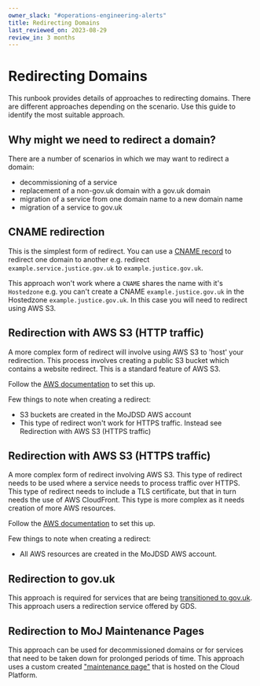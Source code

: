 ```yaml
---
owner_slack: "#operations-engineering-alerts"
title: Redirecting Domains
last_reviewed_on: 2023-08-29
review_in: 3 months
---
```


# Redirecting Domains

This runbook provides details of approaches to redirecting domains. There are different approaches depending on the scenario. Use this guide to identify the most suitable approach.

## Why might we need to redirect a domain?

There are a number of scenarios in which we may want to redirect a domain:

* decommissioning of a service
* replacement of a non-gov.uk domain with a gov.uk domain
* migration of a service from one domain name to a new domain name
* migration of a service to gov.uk

## CNAME redirection

This is the simplest form of redirect. You can use a [CNAME record](https://docs.aws.amazon.com/Route53/latest/DeveloperGuide/ResourceRecordTypes.html#CNAMEFormat) to redirect one domain to another e.g. redirect `example.service.justice.gov.uk` to `example.justice.gov.uk`.

This approach won't work where a `CNAME` shares the name with it's `Hostedzone` e.g. you can't create a CNAME `example.justice.gov.uk` in the Hostedzone `example.justice.gov.uk`. In this case you will need to redirect using AWS S3.

## Redirection with AWS S3 (HTTP traffic)

A more complex form of redirect will involve using AWS S3 to 'host' your redirection. This process involves creating a public S3 bucket which contains a website redirect. This is a standard feature of AWS S3.

Follow the [AWS documentation](https://repost.aws/knowledge-center/redirect-domain-route-53) to set this up.

Few things to note when creating a redirect:

* S3 buckets are created in the MoJDSD AWS account
* This type of redirect won't work for HTTPS traffic. Instead see Redirection with AWS S3 (HTTPS traffic)

## Redirection with AWS S3 (HTTPS traffic)

A more complex form of redirect involving AWS S3. This type of redirect needs to be used where a service needs to process traffic over HTTPS. This type of redirect needs to include a TLS certificate, but that in turn needs the use of AWS CloudFront. This type is more complex as it needs creation of more AWS resources.

Follow the [AWS documentation](https://repost.aws/knowledge-center/redirect-domain-route-53) to set this up.

Few things to note when creating a redirect:

* All AWS resources are created in the MoJDSD AWS account.

## Redirection to gov.uk

This approach is required for services that are being [transitioned to gov.uk](https://docs.publishing.service.gov.uk/manual/transition-a-site.html). This approach users a redirection service offered by GDS.

## Redirection to MoJ Maintenance Pages

This approach can be used for decommissioned domains or for services that need to be taken down for prolonged periods of time. This approach uses a custom created ["maintenance page"](https://github.com/ministryofjustice/cloud-platform-maintenance-pages) that is hosted on the Cloud Platform.

